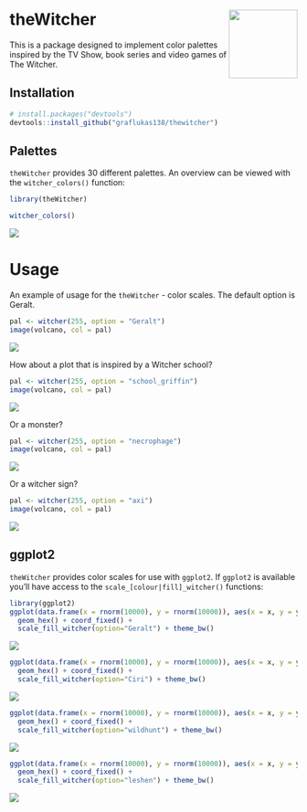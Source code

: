 
<!-- README.md is generated from README.Rmd. Please edit that file -->

# theWitcher <img src="man/figures/logo.png" align="right" width="120" />

This is a package designed to implement color palettes inspired by the
TV Show, book series and video games of The Witcher.

## Installation

``` r
# install.packages("devtools")
devtools::install_github("graflukas138/thewitcher")
```

## Palettes

`theWitcher` provides 30 different palettes. An overview can be viewed
with the `witcher_colors()` function:

``` r
library(theWitcher)

witcher_colors()
```

![](man/figures/README-unnamed-chunk-3-1.png)<!-- -->

# Usage

An example of usage for the `theWitcher` - color scales. The default
option is Geralt.

``` r
pal <- witcher(255, option = "Geralt")
image(volcano, col = pal)
```

![](man/figures/README-unnamed-chunk-4-1.png)<!-- -->

How about a plot that is inspired by a Witcher school?

``` r
pal <- witcher(255, option = "school_griffin")
image(volcano, col = pal)
```

![](man/figures/README-unnamed-chunk-5-1.png)<!-- -->

Or a monster?

``` r
pal <- witcher(255, option = "necrophage")
image(volcano, col = pal)
```

![](man/figures/README-unnamed-chunk-6-1.png)<!-- -->

Or a witcher sign?

``` r
pal <- witcher(255, option = "axi")
image(volcano, col = pal)
```

![](man/figures/README-unnamed-chunk-7-1.png)<!-- -->

## ggplot2

`theWitcher` provides color scales for use with `ggplot2`. If `ggplot2`
is available you’ll have access to the `scale_[colour|fill]_witcher()`
functions:

``` r
library(ggplot2)
ggplot(data.frame(x = rnorm(10000), y = rnorm(10000)), aes(x = x, y = y)) +
  geom_hex() + coord_fixed() +
  scale_fill_witcher(option="Geralt") + theme_bw()
```

![](man/figures/README-unnamed-chunk-8-1.png)<!-- -->

``` r
ggplot(data.frame(x = rnorm(10000), y = rnorm(10000)), aes(x = x, y = y)) +
  geom_hex() + coord_fixed() +
  scale_fill_witcher(option="Ciri") + theme_bw()
```

![](man/figures/README-unnamed-chunk-9-1.png)<!-- -->

``` r
ggplot(data.frame(x = rnorm(10000), y = rnorm(10000)), aes(x = x, y = y)) +
  geom_hex() + coord_fixed() +
  scale_fill_witcher(option="wildhunt") + theme_bw()
```

![](man/figures/README-unnamed-chunk-10-1.png)<!-- -->

``` r
ggplot(data.frame(x = rnorm(10000), y = rnorm(10000)), aes(x = x, y = y)) +
  geom_hex() + coord_fixed() +
  scale_fill_witcher(option="leshen") + theme_bw()
```

![](man/figures/README-unnamed-chunk-11-1.png)<!-- -->
